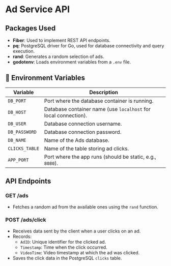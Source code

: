 # Ad Service API  

## Packages Used  

- **Fiber**: Used to implement REST API endpoints.  
- **pq**: PostgreSQL driver for Go, used for database connectivity and query execution.  
- **rand**: Generates a random selection of ads.  
- **godotenv**: Loads environment variables from a `.env` file.  

## 🔧 Environment Variables  

| Variable      | Description |
|--------------|-------------|
| `DB_PORT`    | Port where the database container is running. |
| `DB_HOST`    | Database container name (use `localhost` for local connection). |
| `DB_USER`    | Database connection username. |
| `DB_PASSWORD`| Database connection password. |
| `DB_NAME`    | Name of the Ads database. |
| `CLICKS_TABLE` | Name of the table storing ad clicks. |
| `APP_PORT`   | Port where the app runs (should be static, e.g., `8080`). |

## API Endpoints  

### **GET /ads**  
- Fetches a random ad from the available ones using the `rand` function.  

### **POST /ads/click**  
- Receives data sent by the client when a user clicks on an ad.  
- Records:  
  - `AdID`: Unique identifier for the clicked ad.  
  - `Timestamp`: Time when the click occurred.  
  - `VideoTime`: Video timestamp at which the ad was clicked.  
- Saves the click data in the PostgreSQL `clicks` table.  
